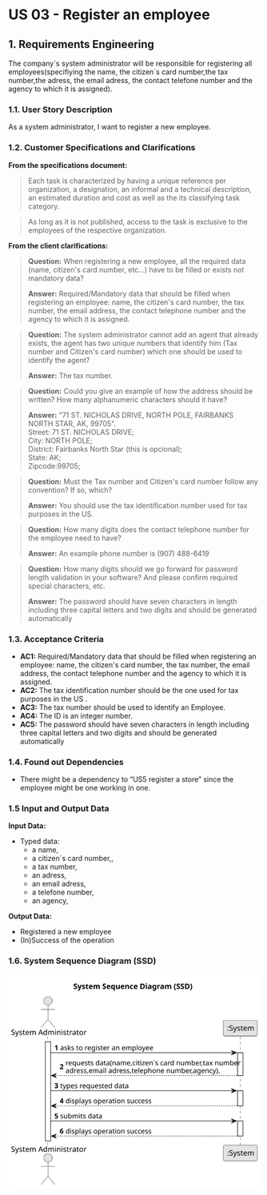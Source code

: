 # US 03 - Register an employee

## 1. Requirements Engineering

The company´s system administrator will be responsible for registering 
all employees(specifiying the name, the citizen´s card number,the tax number,the adress,
the email adress, the contact telefone number and the agency to which it is assigned).


### 1.1. User Story Description

As a system administrator, I want to register a new employee.


### 1.2. Customer Specifications and Clarifications


**From the specifications document:**

>	Each task is characterized by having a unique reference per organization, a designation, an informal and a technical description, an estimated duration and cost as well as the its classifying task category.


>	As long as it is not published, access to the task is exclusive to the employees of the respective organization.



**From the client clarifications:**

> **Question:** When registering a new employee, all the required data (name, citizen's card number, etc...) have to be filled or exists not mandatory data?
>
> **Answer:** Required/Mandatory data that should be filled when registering an employee: name, the citizen's card number, the tax number, the email address, the contact telephone number and the agency to which it is assigned.

> **Question:** The system administrator cannot add an agent that already exists, the agent has two unique numbers that identify him (Tax number and Citizen's card number) which one should be used to identify the agent?
>
> **Answer:** The tax number.

> **Question:** Could you give an example of how the address should be written? How many alphanumeric characters should it have?
>
> **Answer:** "71 ST. NICHOLAS DRIVE, NORTH POLE, FAIRBANKS NORTH STAR, AK, 99705".\
> Street: 71 ST. NICHOLAS DRIVE;\
> City: NORTH POLE;\
>District: Fairbanks North Star (this is opcional); \
> State: AK;\
> Zipcode:99705;

> **Question:** Must the Tax number and Citizen's card number follow any convention? If so, which?
> 
> **Answer:** You should use the tax identification number used for tax purposes in the US.

> **Question:** How many digits does the contact telephone number for the employee need to have?
>
> **Answer:** An example phone number is (907) 488-6419

> **Question:** How many digits should we go forward for password length validation in your software? And please confirm required special characters, etc.
>
> **Answer:** The password should have seven characters in length including three capital letters and two digits and should be generated automatically





### 1.3. Acceptance Criteria


* **AC1:** Required/Mandatory data that should be filled when registering an employee: name, the citizen's card number, the tax number, the email address, the contact telephone number and the agency to which it is assigned.
* **AC2:** The tax identification number should be the one used for tax purposes in the US .
* **AC3:** The tax number should be used to identify an Employee.
* **AC4:** The ID is an integer number.
* **AC5:** The password should have seven characters in length including three capital letters and two digits and should be generated automatically 

### 1.4. Found out Dependencies


* There might be a dependency to “US5 register a store” since the employee might be one working in one.


### 1.5 Input and Output Data


**Input Data:**

* Typed data:
    * a name,
    * a citizen´s card number,,
    * a tax number,
    * an adress,
    * an email adress,
    * a telefone number,
    * an agency,

**Output Data:**

* Registered a new employee
* (In)Success of the operation

### 1.6. System Sequence Diagram (SSD)

![System Sequence Diagram - Alternative One](svg/us03-system-sequence-diagram.svg)

